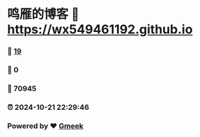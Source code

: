 # 鸣雁的博客 :link: https://wx549461192.github.io 
### :page_facing_up: [19](https://wx549461192.github.io/tag.html) 
### :speech_balloon: 0 
### :hibiscus: 70945 
### :alarm_clock: 2024-10-21 22:29:46 
### Powered by :heart: [Gmeek](https://github.com/Meekdai/Gmeek)
